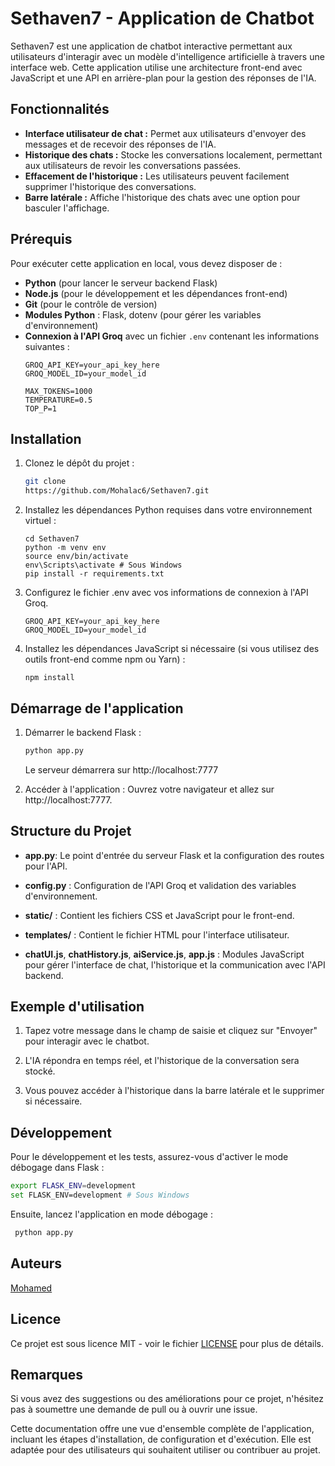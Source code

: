 # Sethaven7 - Application de Chatbot

Sethaven7 est une application de chatbot interactive permettant aux utilisateurs d'interagir avec un modèle d'intelligence artificielle à travers une interface web. Cette application utilise une architecture front-end avec JavaScript et une API en arrière-plan pour la gestion des réponses de l'IA.

## Fonctionnalités

- **Interface utilisateur de chat :** Permet aux utilisateurs d'envoyer des messages et de recevoir des réponses de l'IA.
- **Historique des chats :** Stocke les conversations localement, permettant aux utilisateurs de revoir les conversations passées.
- **Effacement de l'historique :** Les utilisateurs peuvent facilement supprimer l'historique des conversations.
- **Barre latérale :** Affiche l'historique des chats avec une option pour basculer l'affichage.

## Prérequis

Pour exécuter cette application en local, vous devez disposer de :

- **Python** (pour lancer le serveur backend Flask)
- **Node.js** (pour le développement et les dépendances front-end)
- **Git** (pour le contrôle de version)
- **Modules Python** : Flask, dotenv (pour gérer les variables d'environnement)
- **Connexion à l'API Groq** avec un fichier `.env` contenant les informations suivantes :
  ```
  GROQ_API_KEY=your_api_key_here
  GROQ_MODEL_ID=your_model_id
  
  MAX_TOKENS=1000
  TEMPERATURE=0.5
  TOP_P=1
  ```

## Installation

1. Clonez le dépôt du projet :

   ```bash
   git clone
   https://github.com/Mohalac6/Sethaven7.git
   ```

2. Installez les dépendances Python requises dans votre environnement virtuel :

   ```
   cd Sethaven7
   python -m venv env
   source env/bin/activate
   env\Scripts\activate # Sous Windows
   pip install -r requirements.txt
   ```

4. Configurez le fichier .env avec vos informations de connexion à l'API Groq.

   ```
   GROQ_API_KEY=your_api_key_here
   GROQ_MODEL_ID=your_model_id
   ```
5. Installez les dépendances JavaScript si nécessaire (si vous utilisez des outils front-end comme npm ou Yarn) :
   
   ```node
   npm install
   ```

## Démarrage de l'application

1. Démarrer le backend Flask :

   ```bash
   python app.py
   ```

   Le serveur démarrera sur http://localhost:7777

2. Accéder à l'application : Ouvrez votre navigateur et allez sur http://localhost:7777.


## Structure du Projet

- **app.py**: Le point d'entrée du serveur Flask et la configuration des routes pour l'API.

- **config.py** : Configuration de l'API Groq et validation des variables d'environnement.

- **static/** : Contient les fichiers CSS et JavaScript pour le front-end.

- **templates/** : Contient le fichier HTML pour l'interface utilisateur.

- **chatUI.js**, **chatHistory.js**, **aiService.js**, **app.js** : Modules JavaScript pour gérer l'interface de chat, l'historique et la communication avec l'API backend.


## Exemple d'utilisation

1. Tapez votre message dans le champ de saisie et cliquez sur "Envoyer" pour interagir avec le chatbot.


2. L'IA répondra en temps réel, et l'historique de la conversation sera stocké.


3. Vous pouvez accéder à l'historique dans la barre latérale et le supprimer si nécessaire.


## Développement

Pour le développement et les tests, assurez-vous d'activer le mode débogage dans Flask :

  ```bash
  export FLASK_ENV=development
  set FLASK_ENV=development # Sous Windows 
  ```

Ensuite, lancez l'application en mode débogage :

  ```bash
   python app.py
  ```

## Auteurs

[Mohamed](https://github.com/Mohalac6)


## Licence

Ce projet est sous licence MIT - voir le fichier [LICENSE](LICENSE) pour plus de détails.

## Remarques

Si vous avez des suggestions ou des améliorations pour ce projet, n'hésitez pas à soumettre une demande de pull ou à ouvrir une issue.

Cette documentation offre une vue d'ensemble complète de l'application, incluant les étapes d'installation, de configuration et d'exécution. Elle est adaptée pour des utilisateurs qui souhaitent utiliser ou contribuer au projet.

